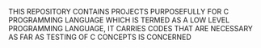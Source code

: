THIS REPOSITORY CONTAINS PROJECTS PURPOSEFULLY FOR C PROGRAMMING LANGUAGE WHICH IS TERMED AS A LOW LEVEL PROGRAMMING LANGUAGE, IT CARRIES CODES THAT ARE NECESSARY AS FAR AS TESTING OF C CONCEPTS IS CONCERNED 
